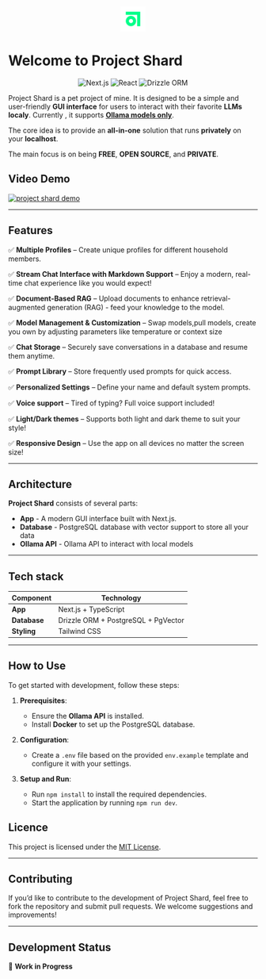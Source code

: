 <div align="center" ><img src="./public/logo.svg" width="50px" /></div>

# **Welcome to Project Shard**

<p align="center">
   <img src="https://img.shields.io/badge/Next.js-15.1.6-green" alt="Next.js">
  <img src="https://img.shields.io/badge/React-19.0.0-green" alt="React">
  <img src="https://img.shields.io/badge/Drizzle ORM-0.39.3-blue" alt="Drizzle ORM">

</p>

Project Shard is a pet project of mine. It is designed to be a simple and user-friendly **GUI interface** for users to interact with their favorite **LLMs localy**.
Currently , it supports [**Ollama models only**](https://ollama.com/search).

The core idea is to provide an **all-in-one** solution that runs **privately** on your **localhost**.

The main focus is on being **FREE**, **OPEN SOURCE**, and **PRIVATE**.

## **Video Demo**

[![project shard demo](https://img.youtube.com/vi/9BE6c-0AB0E/0.jpg)](https://www.youtube.com/watch?v=9BE6c-0AB0E)

---

## **Features**

✅ **Multiple Profiles** – Create unique profiles for different household members.

✅ **Stream Chat Interface with Markdown Support** – Enjoy a modern, real-time chat experience like you would expect!

✅ **Document-Based RAG** – Upload documents to enhance retrieval-augmented generation (RAG) - feed your knowledge to the model.

✅ **Model Management & Customization** – Swap models,pull models, create you own by adjusting parameters like temperature or context size

✅ **Chat Storage** – Securely save conversations in a database and resume them anytime.

✅ **Prompt Library** – Store frequently used prompts for quick access.

✅ **Personalized Settings** – Define your name and default system prompts.

✅ **Voice support** – Tired of typing? Full voice support included!

✅ **Light/Dark themes** – Supports both light and dark theme to suit your style!

✅ **Responsive Design** – Use the app on all devices no matter the screen size!

---

## **Architecture**

**Project Shard** consists of several parts:

- **App** - A modern GUI interface built with Next.js.
- **Database** - PostgreSQL database with vector support to store all your data
- **Ollama API** - Ollama API to interact with local models

---

## **Tech stack**

| Component    | Technology                          |
| ------------ | ----------------------------------- |
| **App**      | Next.js + TypeScript                |
| **Database** | Drizzle ORM + PostgreSQL + PgVector |
| **Styling**  | Tailwind CSS                        |

---

## How to Use

To get started with development, follow these steps:

1. **Prerequisites**:

   - Ensure the **Ollama API** is installed.
   - Install **Docker** to set up the PostgreSQL database.

2. **Configuration**:

   - Create a `.env` file based on the provided `env.example` template and configure it with your settings.

3. **Setup and Run**:
   - Run `npm install` to install the required dependencies.
   - Start the application by running `npm run dev`.

## **Licence**

This project is licensed under the [MIT License](./LICENSE).

---

## **Contributing**

If you’d like to contribute to the development of Project Shard, feel free to fork the repository and submit pull requests. We welcome suggestions and improvements!

---

## **Development Status**

🚧 **Work in Progress**
